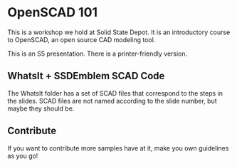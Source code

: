 # OpenSCAD 101

This is a workshop we hold at Solid State Depot.  It is an introductory course to OpenSCAD, an open source CAD modeling tool.

This is an S5 presentation.  There is a printer-friendly version.

## WhatsIt + SSDEmblem SCAD Code
The WhatsIt folder has a set of SCAD files that correspond to the steps in the slides.  SCAD files are not named according to the slide number, but maybe they should be.

## Contribute
If you want to contribute more samples have at it, make you own guidelines as you go!